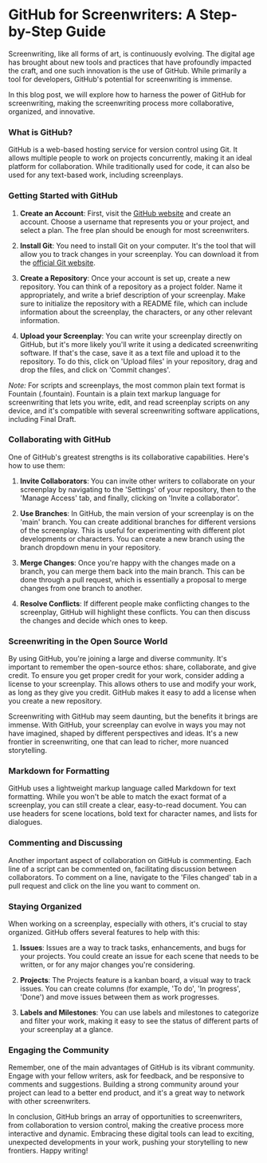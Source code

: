 # GitHub for Screenwriters: A Step-by-Step Guide

Screenwriting, like all forms of art, is continuously evolving. The digital age has brought about new tools and practices that have profoundly impacted the craft, and one such innovation is the use of GitHub. While primarily a tool for developers, GitHub's potential for screenwriting is immense.

In this blog post, we will explore how to harness the power of GitHub for screenwriting, making the screenwriting process more collaborative, organized, and innovative.

### What is GitHub?

GitHub is a web-based hosting service for version control using Git. It allows multiple people to work on projects concurrently, making it an ideal platform for collaboration. While traditionally used for code, it can also be used for any text-based work, including screenplays.

### Getting Started with GitHub

1. **Create an Account**: First, visit the [GitHub website](https://github.com/) and create an account. Choose a username that represents you or your project, and select a plan. The free plan should be enough for most screenwriters.

2. **Install Git**: You need to install Git on your computer. It's the tool that will allow you to track changes in your screenplay. You can download it from the [official Git website](https://git-scm.com/downloads).

3. **Create a Repository**: Once your account is set up, create a new repository. You can think of a repository as a project folder. Name it appropriately, and write a brief description of your screenplay. Make sure to initialize the repository with a README file, which can include information about the screenplay, the characters, or any other relevant information.

4. **Upload your Screenplay**: You can write your screenplay directly on GitHub, but it's more likely you'll write it using a dedicated screenwriting software. If that's the case, save it as a text file and upload it to the repository. To do this, click on 'Upload files' in your repository, drag and drop the files, and click on 'Commit changes'.

*Note:* For scripts and screenplays, the most common plain text format is Fountain (.fountain). Fountain is a plain text markup language for screenwriting that lets you write, edit, and read screenplay scripts on any device, and it's compatible with several screenwriting software applications, including Final Draft. 

### Collaborating with GitHub

One of GitHub's greatest strengths is its collaborative capabilities. Here's how to use them:

1. **Invite Collaborators**: You can invite other writers to collaborate on your screenplay by navigating to the 'Settings' of your repository, then to the 'Manage Access' tab, and finally, clicking on 'Invite a collaborator'.

2. **Use Branches**: In GitHub, the main version of your screenplay is on the 'main' branch. You can create additional branches for different versions of the screenplay. This is useful for experimenting with different plot developments or characters. You can create a new branch using the branch dropdown menu in your repository.

3. **Merge Changes**: Once you're happy with the changes made on a branch, you can merge them back into the main branch. This can be done through a pull request, which is essentially a proposal to merge changes from one branch to another.

4. **Resolve Conflicts**: If different people make conflicting changes to the screenplay, GitHub will highlight these conflicts. You can then discuss the changes and decide which ones to keep.

### Screenwriting in the Open Source World

By using GitHub, you're joining a large and diverse community. It's important to remember the open-source ethos: share, collaborate, and give credit. To ensure you get proper credit for your work, consider adding a license to your screenplay. This allows others to use and modify your work, as long as they give you credit. GitHub makes it easy to add a license when you create a new repository.

Screenwriting with GitHub may seem daunting, but the benefits it brings are immense. With GitHub, your screenplay can evolve in ways you may not have imagined, shaped by different perspectives and ideas. It's a new frontier in screenwriting, one that can lead to richer, more nuanced storytelling.

### Markdown for Formatting

GitHub uses a lightweight markup language called Markdown for text formatting. While you won't be able to match the exact format of a screenplay, you can still create a clear, easy-to-read document. You can use headers for scene locations, bold text for character names, and lists for dialogues.

### Commenting and Discussing

Another important aspect of collaboration on GitHub is commenting. Each line of a script can be commented on, facilitating discussion between collaborators. To comment on a line, navigate to the 'Files changed' tab in a pull request and click on the line you want to comment on.

### Staying Organized

When working on a screenplay, especially with others, it's crucial to stay organized. GitHub offers several features to help with this:

1. **Issues**: Issues are a way to track tasks, enhancements, and bugs for your projects. You could create an issue for each scene that needs to be written, or for any major changes you're considering.

2. **Projects**: The Projects feature is a kanban board, a visual way to track issues. You can create columns (for example, 'To do', 'In progress', 'Done') and move issues between them as work progresses.

3. **Labels and Milestones**: You can use labels and milestones to categorize and filter your work, making it easy to see the status of different parts of your screenplay at a glance.

### Engaging the Community

Remember, one of the main advantages of GitHub is its vibrant community. Engage with your fellow writers, ask for feedback, and be responsive to comments and suggestions. Building a strong community around your project can lead to a better end product, and it's a great way to network with other screenwriters.

In conclusion, GitHub brings an array of opportunities to screenwriters, from collaboration to version control, making the creative process more interactive and dynamic. Embracing these digital tools can lead to exciting, unexpected developments in your work, pushing your storytelling to new frontiers. Happy writing!
